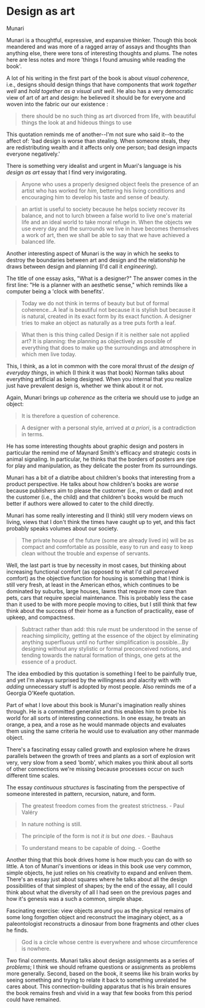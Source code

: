 # Design as art 

Munari

Munari is a thoughtful, expressive, and expansive thinker. Though this book meandered and was more of a ragged array of assays and thoughts than anything else, there were tons of interesting thoughts and plums. The notes here are less notes and more 'things I found amusing while reading the book'.


A lot of his writing in the first part of the book is about _visual coherence_, i.e., designs should design things that have components that _work together well_ and _hold together as a visual unit well_. He also has a very democratic view of art of art and design: he believed it should be for everyone and woven into the fabric our our existence :

> there should be no such thing as art divorced from life, with beautiful things the look at and hideous things to use 

This quotation reminds me of another--I'm not sure who said it--to the affect of: 'bad design is worse than stealing. When someone steals, they are redistributing wealth and it affects only one person; bad design impacts everyone negatively.'

There is something very idealist and urgent in Muari's language is his _design as art_ essay that I find very invigorating.

> Anyone who uses a properly designed object feels the presence of an artist who has worked for _him_, bettering his living conditions and encouraging him to develop his taste and sense of beauty. 

> an artist is useful to society because he helps society recover its balance, and not to lurch btween a false world to live one's material life and an ideal world to take moral refuge in. When the objects we use every day and the surrounds we live in have becomes themselves a work of art, then we shall be able to say that we have achieved a balanced life.

Another interesting aspect of Munari is the way in which he seeks to destroy the boundaries between art and design and the relationship he draws between design and planning (I'd call it _engineering_).

The title of one essay asks, "What is a designer?" The answer comes in the first line: "He is a planner with an aesthetic sense," which reminds like a computer being a 'clock with benefits'. 

> Today we do not think in terms of beauty but but of formal coherence...A leaf is beautiful not because it is stylish but because it is natural, created in its exact form by its exact function. A designer tries to make an object as naturally as a tree puts forth a leaf.

> What then is this thing called Design if it is neither sale not applied art? It is planning: the planning as objectively as possible of everything that does to make up the surroundings and atmosphere in which men live today.

This, I think, as a lot in common with the core moral thrust of _the design of everyday things_, in which (I think it was that book) Norman talks about everything artificial as being designed. When you internal that you realize just have prevalent design is, whether we think about it or not.

Again, Munari brings up _coherence_ as the criteria we should use to judge an object:

> It is therefore a question of coherence.

> A designer with a personal style, arrived at _a priori_, is a contradiction in terms.

He has some interesting thoughts about graphic design and posters in particular the remind me of Maynard Smith's efficacy and strategic costs in animal signaling. In particular, he thinks that the borders of posters are ripe for play and manipulation, as they delicate the poster from its surroundings.

Munari has a bit of a diatribe about children's books that interesting from a product perspective. He talks about how children's books are _worse_ because publishers aim to please the customer (i.e., mom or dad) and not the customer (i.e., the child) and that children's books would be much better if authors were allowed to cater to the child directly.

Munari has some really interesting and (I think) still very modern views on living, views that I don't think the times have caught up to yet, and this fact probably speaks volumes about our society.

> The private house of the future (some are already lived in) will be as compact and comfortable as possible, easy to run and easy to keep clean without the trouble and expense of servants.

Well, the last part is true by necessity in most cases, but thinking about increasing functional comfort (as opposed to what I'd call _perceived_ comfort) as the objective function for housing is something that I think is still very fresh, at least in the American ethos, which continues to be dominated by suburbs, large houses, lawns that require more care than pets, cars that require special maintenance. This is probably less the case than it used to be with more people moving to cities, but I still think that few think about the success of their home as a function of practicality, ease of upkeep, and compactness. 

>  Subtract rather than add: this rule must be understood in the sense of reaching simplicity, getting at the essence of the object by eliminating anything superfluous until no further simplification is possible...By designing without any stylistic or formal preconceived notions, and tending towards the natural formation of things, one gets at the essence of a product.

The idea embodied by this quotation is something I feel to be painfully true, and yet I'm always surprised by the willingness and alacrity with with _adding_ unnecessary stuff is adopted by most people. Also reminds me of a Georgia O'Keefe quotation.

Part of what I love about this book is Munari's imagination really shines through. He is a committed generalist and this enables him to probe his world for all sorts of interesting connections. In one essay, he treats an orange, a pea, and a rose as he would manmade objects and evaluates them using the same criteria he would use to evaluation any other manmade object.

There's a fascinating essay called growth and explosion where he draws parallels between the growth of trees and plants as a sort of explosion writ very, very slow from a seed 'bomb', which makes you think about all sorts of other connections we're missing because processes occur on such different time scales.

The essay _continuous structures_ is fascinating from the perspective of someone interested in pattern, recursion, nature, and form. 

> The greatest freedom comes from the greatest strictness. - Paul Valéry

> In nature nothing is still.

> The principle of the form is not _it is_ but _one does_. - Bauhaus

> To understand means to be capable of doing. - Goethe

Another thing that this book drives home is how much you can do with so little. A ton of Munari's inventions or ideas in this book use very common, simple objects, he just relies on his creativity to expand and enliven them. There's an essay just about squares where he talks about all the design possibilities of that simplest of shapes; by the end of the essay, all I could think about what the diversity of all I had seen on the previous pages and how it's genesis was a such a common, simple shape.

Fascinating exercise: view objects around you as the physical remains of some long forgotten object and reconstruct the imaginary object, as a paleontologist reconstructs a dinosaur from bone fragments and other clues he finds.

> God is a circle whose centre is everywhere and whose circumference is nowhere.

Two final comments. Munari talks about design assignments as a series of _problems_; I think we should reframe questions or assignments as problems more generally. Second, based on the book, it seems like his brain works by seeing something and trying to relate it back to something unrelated he cares about. This connection-building apparatus that is his brain ensures the book remains fresh and vivid in a way that few books from this period could have remained.

